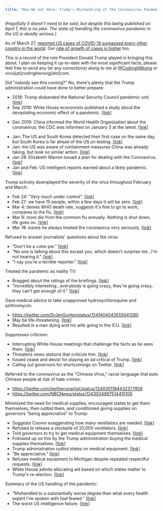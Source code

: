 ```yaml
---
title: "How We Got Here: Trump's Mishandling of the Coronavirus Pandemic"
---
```


*(Hopefully it doesn't need to be said, but despite this being published on April 1, this is no joke. The state of handling the coronavirus pandemic in the US is deadly serious.)*

As of March 27, [reported US cases of COVID-19 surpassed every other country in the world](https://twitter.com/jaketapper/status/1243314620737236992). Our [rate of growth of cases is higher](https://twitter.com/Laurie_Garrett/status/1243296025651154951) too.

This is a record of the role President Donald Trump played in bringing this about. I plan on keeping it up-to-date with the most significant facts; please feel free to send any (or any corrections) along to me at [@CodingItWrong](https://twitter.com/CodingItWrong) or virus[at]codingitwrong[dot]com.

Did "nobody see this coming?" No, there's plenty that the Trump administration could have done to better prepare:
- 2018: Trump disbanded the National Security Council pandemic unit. [[link]](https://abcnews.go.com/Politics/wireStory/trump-disbanded-nsc-pandemic-unit-experts-praised-69594177)
- Sep 2019: White House economists published a study about the devastating economic effect of a pandemic. [[link]](https://www.nytimes.com/2020/03/31/business/coronavirus-economy-trump.html)
* Dec 2019: China informed the World Health Organization about the coronavirus; the CDC was informed on January 3 at the latest. [[link]](https://twitter.com/SethAbramson/status/1241864649139785730)
- Jan: The US and South Korea detected their first case on the same day, but South Korea is far ahead of the US on testing. [[link]](https://www.reuters.com/article/us-health-coronavirus-testing-specialrep/special-report-how-korea-trounced-u-s-in-race-to-test-people-for-coronavirus-idUSKBN2153BW)
- Jan: the US was aware of containment measures China was already taking, but took no similar action. [[link]](https://twitter.com/isgoodrum/status/1241897993608945671)
- Jan 28: Elizabeth Warren issued a plan for dealing with the Coronavirus. [[link]](https://www.cnbc.com/2020/01/28/elizabeth-warren-releases-public-health-plan-amid-coronavirus-outbreak.html)
- Jan and Feb: US intelligent reports warned about a likely pandemic. [[link]](https://www.washingtonpost.com/national-security/us-intelligence-reports-from-january-and-february-warned-about-a-likely-pandemic/2020/03/20/299d8cda-6ad5-11ea-b5f1-a5a804158597_story.html)

Trump actively downplayed the severity of the virus throughout February and March:
- Feb 24: "Very much under control". [[link]](https://twitter.com/realDonaldTrump/status/1232058127740174339)
- Feb 27: we have 15 people, within a few days it will be zero. [[link]](https://twitter.com/jaketapper/status/1243314620737236992)
- Mar 4: denies WHO death rate, suggests it's fine to go to work, compares to the flu. [[link]](https://twitter.com/atrupar/status/1235411751950221312)
- Mar 9: more die from the common flu annually. Nothing is shut down, life goes on. [[link]](https://twitter.com/realDonaldTrump/status/1237027356314869761)
- Mar 18: insists he always treated the coronavirus very seriously. [[link]](https://twitter.com/realDonaldTrump/status/1240243188708839424)

Refused to answer journalists' questions about the virus:
* "Don't be a cutie-pie." [[link]](https://twitter.com/KenDilanianNBC/status/1243672477844324352)
* "No one is talking about this except you, which doesn't surprise me…I'm not hearing it." [[link]](https://twitter.com/Yamiche/status/1241056026872426496)
* "I say you're a terrible reporter." [[link]](https://twitter.com/kylegriffin1/status/1241042158569676800)

Treated the pandemic as reality TV:
- Bragged about the ratings of the briefings. [[link]](https://twitter.com/realDonaldTrump/status/1244320570315018240)
- "Incredibly interesting…everybody is going crazy, they're going crazy, they can't get enough of it." [[link]](https://twitter.com/atrupar/status/1245134235964452866)

Gave medical advice to take unapproved hydroxychloroquine and azithromycin:
* <https://twitter.com/DrJenGunter/status/1241404043555041280>
* May be life-threatening. [[link]](https://twitter.com/tedlieu/status/1241411870189182976)
* Resulted in a man dying and his wife going to the ICU. [[link]](http://bannerhealth.mediaroom.com/chloroquinephosphate)

Suppresses criticism:
* Interrupting White House meetings that challenge the facts as he sees them. [[link]](https://twitter.com/joelockhart/status/1242204717926830092)
* Threatens news stations that criticize him. [[link]](https://www.bloomberg.com/news/articles/2020-03-26/trump-campaign-s-threat-on-tv-licenses-may-be-mostly-bluster)
* Issued cease and desist for playing an ad critical of Trump. [[link]](https://twitter.com/briantylercohen/status/1242974655293435907)
* Calling out governors for shortcomings on Twitter. [[link]](https://twitter.com/realDonaldTrump/status/1241760294776561667)

Referred to the coronavirus as the "Chinese Virus," racist language that puts Chinese people at risk of hate crimes:
- <https://twitter.com/lextheconartist/status/1240301184432377859>
- <https://twitter.com/NBCNews/status/1243034967514415105>

Minimized the need for medical supplies, encouraged states to get them themselves, then outbid them, and conditioned giving supplies on governors "being appreciative" to Trump:
* Suggests Cuomo exaggerating how many ventilators are needed. [[link]](https://twitter.com/atrupar/status/1243355519818928128)
* Refused to release a stockpile of 20,000 ventilators. [[link]](https://www.rawstory.com/2020/03/release-the-ventilators-gov-cuomo-publicly-begs-trump-to-stop-hoarding-20000-ventilators/)
* Told governors to try to get medical equipment themselves. [[link]](https://twitter.com/Anthony/status/1239601136509820935)
* Followed up on this by the Trump administration buying the medical supplies themselves. [[link]](https://twitter.com/funder/status/1240757869965967362)
* Trump administration outbid states on medical equipment. [[link]](https://twitter.com/LiamWBZ/status/1243252795966402561)
* "Be appreciative." [[link]](https://twitter.com/cspan/status/1243668061795860481)
* Refuses medical equipment to Michigan despite repeated respectful requests. [[link]](https://twitter.com/GovWhitmer/status/1243362096118521856)
* White House admits allocating aid based on which states matter to Trump's re-election. [[link]](https://twitter.com/dgordon52/status/1245097304065019905)

Summary of the US handling of the pandemic:
- "Mishandled to a substantially worse degree than what every health expert I've spoken with had feared." [[link]](https://twitter.com/triketora/status/1242870447936602113)
- The worst US intelligence failure. [[link]](https://twitter.com/MicahZenko/status/1242886012331843587)
